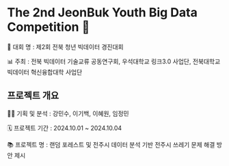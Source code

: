 # The 2nd JeonBuk Youth Big Data Competition 🚮

🥇 대회 명 : 제2회 전북 청년 빅데이터 경진대회 

📊 주최 : 전북 빅데이터 기술교류 공동연구회, 우석대학교 링크3.0 사업단, 전북대학교 빅데이터 혁신융합대학 사업단

## 프로젝트 개요

👩‍💻 기획 및 분석 : 강민수, 이기백, 이혜원, 임정민

🗓 프로젝트 기간 : 2024.10.01 ~ 2024.10.04

📚 프로젝트 명 : 랜덤 포레스트 및 전주시 데이터 분석 기반 전주시 쓰레기 문제 해결 방안 제시
